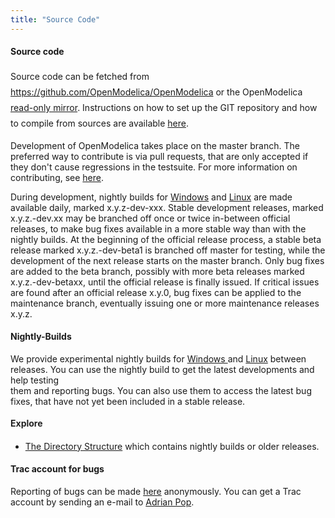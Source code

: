 ```yaml
---
title: "Source Code"
---
```

<h4><strong>Source code<br /></strong></h4>
<p><span style="line-height: 1.8;">Source code can be fetched from </span><a href="https://github.com/OpenModelica/OpenModelica" style="line-height: 1.8;">https://github.com/OpenModelica/OpenModelica</a><span style="line-height: 1.8;"> or the OpenModelica </span><a href="https://openmodelica.org/git-readonly/OpenModelica.git" style="line-height: 1.8;">read-only mirror</a><span style="line-height: 1.8;">. Instructions on how to set up the GIT repository and how to compile from sources are available <a href="https://github.com/OpenModelica/OpenModelica/blob/master/README.md">here</a>. </span></p>
<p>Development of OpenModelica takes place on the master branch. The preferred way to contribute is via pull requests, that are only accepted if they don't cause regressions in the testsuite. For more information on contributing, see <a href="https://github.com/OpenModelica/OpenModelica/blob/master/CONTRIBUTING.md">here</a>.</p>
<p>During development, nightly builds for <a href="https://build.openmodelica.org/omc/builds/windows/nightly-builds/">Windows</a> and <a href="/download/download-linux">Linux</a> are made available daily, marked x.y.z-dev-xxx. Stable development releases, marked x.y.z.-dev.xx may be branched off once or twice in-between official releases, to make bug fixes available in a more stable way than with the nightly builds. At the beginning of the official release process, a stable beta release marked x.y.z.-dev-beta1 is branched off master for testing, while the development of the next release starts on the master branch. Only bug fixes are added to the beta branch, possibly with more beta releases marked x.y.z.-dev-betaxx, until the official release is finally issued. If critical issues are found after an official release x.y.0, bug fixes can be applied to the maintenance branch, eventually issuing one or more maintenance releases x.y.z. </p>
<h4><strong>Nightly-Builds</strong></h4>
<p>We provide experimental nightly builds for <a href="http://build.openmodelica.org/omc/builds/windows/">Windows </a>and&nbsp;<a href="/download/download-linux">Linux</a> between releases. You can use the nightly build to get the latest developments and help testing<br />them and reporting bugs. You can also use them to access the latest bug fixes, that have not yet been included in a stable release.</p>
<h4><strong style="color: #222222; line-height: 1.2;">Explore</strong></h4>
<ul>
<li><a href="http://build.openmodelica.org/omc/builds/">The Directory Structure</a> which contains nightly builds or older releases.</li>
</ul>
<h4><strong>Trac account for bugs</strong></h4>
<p class="MsoPlainText" style="margin: 0cm 0cm 0pt;">Reporting of bugs can be made <a href="https://trac.openmodelica.org/OpenModelica/newticket">here</a> anonymously. You can get a Trac account by sending an e-mail to <a href="http://www.ida.liu.se/~adrpo/" title="Adrian Pop">Adrian Pop</a>.</p>
<p class="MsoPlainText" style="margin: 0cm 0cm 0pt;">&nbsp;</p>